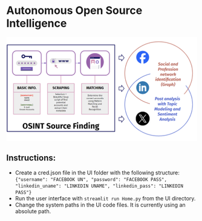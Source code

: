 # Autonomous Open Source Intelligence

![alt text](https://github.com/SAint7579/DataSec_OSINT/blob/main/Images/SOCMINT.png)

## Instructions:
- Create a cred.json file in the UI folder with the following structure:
```{"username": "FACEBOOK UN", "password": "FACEBOOK PASS", "linkedin_uname": "LINKEDIN UNAME", "linkedin_pass": "LINKEDIN PASS"}```
- Run the user interface with ```streamlit run Home.py``` from the UI directory.
- Change the system paths in the UI code files. It is currently using an absolute path.


